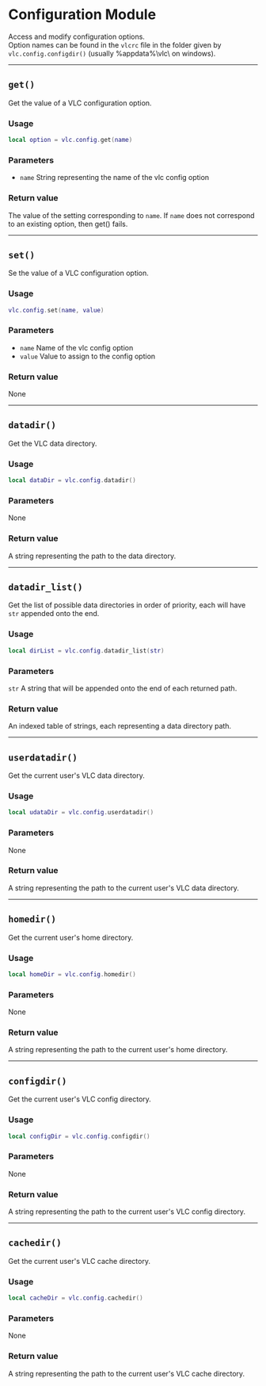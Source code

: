 # Configuration Module

Access and modify configuration options.  
Option names can be found in the `vlcrc` file in the folder given by `vlc.config.configdir()` (usually %appdata%\vlc\ on windows).

----
## `get()`
Get the value of a VLC configuration option.
### Usage
```lua
local option = vlc.config.get(name)
```
### Parameters
- `name` String representing the name of the vlc config option

### Return value
The value of the setting corresponding to `name`. If `name` does not correspond to an existing option, then get() fails.

----
## `set()`
Se the value of a VLC configuration option.
### Usage
```lua
vlc.config.set(name, value)
```
### Parameters
- `name` Name of the vlc config option
- `value` Value to assign to the config option

### Return value
None

----
## `datadir()`
Get the VLC data directory.
### Usage
```lua
local dataDir = vlc.config.datadir()
```
### Parameters
None

### Return value
A string representing the path to the data directory.

----
## `datadir_list()`
Get the list of possible data directories in order of priority, each will have `str` appended onto the end.
### Usage
```lua
local dirList = vlc.config.datadir_list(str)
```
### Parameters
`str` A string that will be appended onto the end of each returned path.

### Return value
An indexed table of strings, each representing a data directory path.

----
## `userdatadir()`
Get the current user's VLC data directory.
### Usage
```lua
local udataDir = vlc.config.userdatadir()
```
### Parameters
None

### Return value
A string representing the path to the current user's VLC data directory.

----
## `homedir()`
Get the current user's home directory.
### Usage
```lua
local homeDir = vlc.config.homedir()
```
### Parameters
None

### Return value
A string representing the path to the current user's home directory.

----
## `configdir()`
Get the current user's VLC config directory.
### Usage
```lua
local configDir = vlc.config.configdir()
```
### Parameters
None

### Return value
A string representing the path to the current user's VLC config directory.

----
## `cachedir()`
Get the current user's VLC cache directory.
### Usage
```lua
local cacheDir = vlc.config.cachedir()
```
### Parameters
None

### Return value
A string representing the path to the current user's VLC cache directory.
